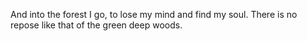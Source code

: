 And into the forest I go, to lose my mind and find my soul.
There is no repose like that of the green deep woods.